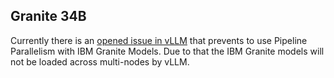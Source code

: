## Granite 34B

Currently there is an [opened issue in vLLM](https://github.com/vllm-project/vllm/issues/9844) that prevents to use Pipeline Parallelism with IBM Granite Models.
Due to that the IBM Granite models will not be loaded across multi-nodes by vLLM.
